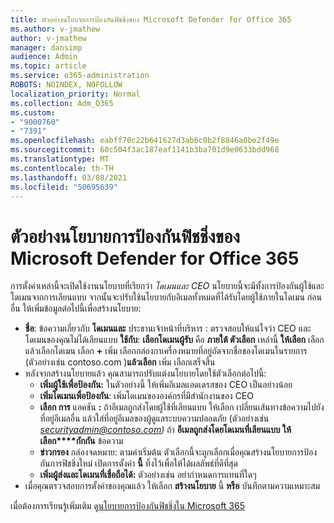 ```yaml
---
title: ตัวอย่างนโยบายการป้องกันฟิชชิ่งของ Microsoft Defender for Office 365
ms.author: v-jmathew
author: v-jmathew
manager: dansimp
audience: Admin
ms.topic: article
ms.service: o365-administration
ROBOTS: NOINDEX, NOFOLLOW
localization_priority: Normal
ms.collection: Adm_O365
ms.custom:
- "9000760"
- "7391"
ms.openlocfilehash: eabff70c22b641627d3ab6c0b2f8846a0be2f49e
ms.sourcegitcommit: 60c504f3ac187eaf1141b3ba701d9e0633bdd968
ms.translationtype: MT
ms.contentlocale: th-TH
ms.lasthandoff: 03/08/2021
ms.locfileid: "50695639"
---
```

# <a name="example-microsoft-defender-for-office-365-anti-phishing-policy"></a>ตัวอย่างนโยบายการป้องกันฟิชชิ่งของ Microsoft Defender for Office 365

การตั้งค่าเหล่านี้จะเปิดใช้งานนโยบายที่เรียกว่า *โดเมนและ CEO* นโยบายนี้จะมีทั้งการป้องกันผู้ใช้และโดเมนจากการเลียนแบบ จากนั้นจะปรับใช้นโยบายกับอีเมลทั้งหมดที่ได้รับโดยผู้ใช้ภายในโดเมน ก่อนอื่น ให้เพิ่มข้อมูลต่อไปนี้เพื่อสร้างนโยบาย:

- **ชื่อ**: ข้อความเกี่ยวกับ **โดเมนและ** ประธานเจ้าหน้าที่บริหาร : ตรวจสอบให้แน่ใจว่า CEO และโดเมนของคุณไม่ได้เลียนแบบ
  **ใช้กับ**: **เลือกโดเมนผู้รับ** คือ **ภายใต้ ตัวเลือก** เหล่านี้ **ให้เลือก** เลือก แล้วเลือกโดเมน เลือก **+** เพิ่ม เลือกกล่องกาเครื่องหมายที่อยู่ถัดจากชื่อของโดเมนในรายการ (ตัวอย่างเช่น contoso.com )**แล้วเลือก** เพิ่ม เลือกเสร็จสิ้น
- หลังจากสร้างนโยบายแล้ว คุณสามารถปรับแต่งนโยบายโดยใช้ตัวเลือกต่อไปนี้:
  - **เพิ่มผู้ใช้เพื่อป้องกัน:** ในตัวอย่างนี้ ให้เพิ่มอีเมลแอดเดรสของ CEO เป็นอย่างน้อย
  - **เพิ่มโดเมนเพื่อป้องกัน**: เพิ่มโดเมนขององค์กรที่มีสํานักงานของ CEO
  - **เลือก การ** แอคชัน **:** ถ้าอีเมลถูกส่งโดยผู้ใช้ที่เลียนแบบ ให้เลือก เปลี่ยนเส้นทางข้อความไปยังที่อยู่อีเมลอื่น แล้วใส่ที่อยู่อีเมลของผู้ดูแลระบบความปลอดภัย (ตัวอย่างเช่น *securityadmin@contoso.com)* ถ้า **อีเมลถูกส่งโดยโดเมนที่เลียนแบบ ให้เลือก****กักกัน** ข้อความ
  - **ข่าวกรอง** กล่องจดหมาย: ตามค่าเริ่มต้น ตัวเลือกนี้จะถูกเลือกเมื่อคุณสร้างนโยบายการป้องกันการฟิชชิ่งใหม่ เปิดการตั้งค่า **นี้** ทิ้งไว้เพื่อให้ได้ผลลัพธ์ที่ดีที่สุด
  - **เพิ่มผู้ส่งและโดเมนที่เชื่อถือได้:** ตัวอย่างเช่น อย่ากําหนดการแทนที่ใดๆ
- เมื่อคุณตรวจสอบการตั้งค่าของคุณแล้ว ให้เลือก **สร้างนโยบาย** นี้ **หรือ** บันทึกตามความเหมาะสม

เมื่อต้องการเรียนรู้เพิ่มเติม ดู[นโยบายการป้องกันฟิชชิ่งใน Microsoft 365](https://go.microsoft.com/fwlink/?linkid=2092235)
